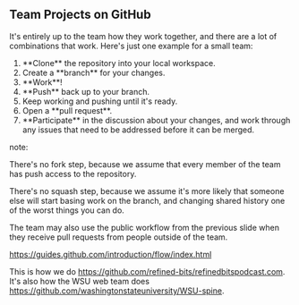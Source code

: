 ## Team Projects on GitHub

It's entirely up to the team how they work together, and there are a lot of combinations that work. Here's just one example for a small team:

<ol>
    <li class="fragment">**Clone** the repository into your local workspace.</li>
    <li class="fragment">Create a **branch** for your changes.</li>
    <li class="fragment">**Work**!</li>
    <li class="fragment">**Push** back up to your branch.</li>
    <li class="fragment">Keep working and pushing until it's ready.</li>
    <li class="fragment">Open a **pull request**.</li>
    <li class="fragment">**Participate** in the discussion about your changes, and work through any issues that need to be addressed before it can be merged.</li>
</ol>

note:

There's no fork step, because we assume that every member of the team has push access to the repository.

There's no squash step, because we assume it's more likely that someone else will start basing work on the branch, and changing shared history one of the worst things you can do.

The team may also use the public workflow from the previous slide when they receive pull requests from people outside of the team.

https://guides.github.com/introduction/flow/index.html

This is how we do https://github.com/refined-bits/refinedbitspodcast.com. It's also how the WSU web team does https://github.com/washingtonstateuniversity/WSU-spine.
